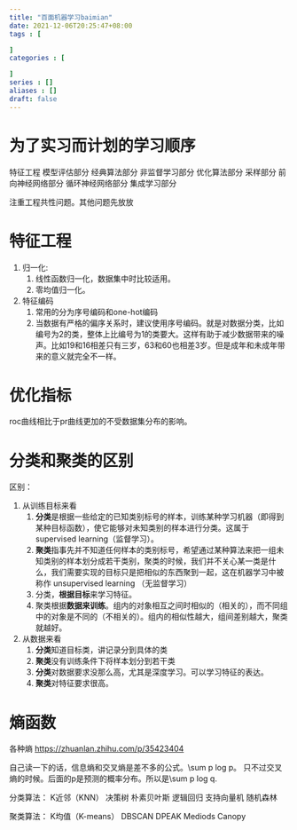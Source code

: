 ```yaml
---
title: "百面机器学习baimian"
date: 2021-12-06T20:25:47+08:00
tags : [

]
categories : [

]
series : []
aliases : []
draft: false
---
```


# 为了实习而计划的学习顺序
特征工程
模型评估部分
经典算法部分
非监督学习部分
优化算法部分
采样部分
前向神经网络部分
循环神经网络部分
集成学习部分

注重工程共性问题。其他问题先放放

# 特征工程

1. 归一化:
   1. 线性函数归一化，数据集中时比较适用。
   2. 零均值归一化。
2. 特征编码
   1. 常用的分为序号编码和one-hot编码
   2. 当数据有严格的偏序关系时，建议使用序号编码。就是对数据分类，比如编号为2的类，整体上比编号为1的类要大。这样有助于减少数据带来的噪声。比如19和16相差只有三岁，63和60也相差3岁。但是成年和未成年带来的意义就完全不一样。

# 优化指标

roc曲线相比于pr曲线更加的不受数据集分布的影响。


# 分类和聚类的区别

区别：
1. 从训练目标来看
   1. **分类**是根据一些给定的已知类别标号的样本，训练某种学习机器（即得到某种目标函数），使它能够对未知类别的样本进行分类。这属于supervised learning（监督学习）。
   2. **聚类**指事先并不知道任何样本的类别标号，希望通过某种算法来把一组未知类别的样本划分成若干类别，聚类的时候，我们并不关心某一类是什么，我们需要实现的目标只是把相似的东西聚到一起，这在机器学习中被称作 unsupervised learning （无监督学习）
   3. 分类，**根据目标**来学习特征。
   4. 聚类根据**数据来训练**。组内的对象相互之间时相似的（相关的），而不同组中的对象是不同的（不相关的）。组内的相似性越大，组间差别越大，聚类就越好。
2. 从数据来看
   1. **分类**知道目标类，讲记录分到具体的类
   2. **聚类**没有训练条件下将样本划分到若干类
   3. **分类**对数据要求没那么高，尤其是深度学习。可以学习特征的表达。
   4. **聚类**对特征要求很高。

# 熵函数
各种熵
https://zhuanlan.zhihu.com/p/35423404

自己读一下的话，信息熵和交叉熵是差不多的公式。\sum p log p。
只不过交叉熵的时候。后面的p是预测的概率分布。所以是\sum p log q.


分类算法：
K近邻（KNN）
决策树
朴素贝叶斯
逻辑回归
支持向量机
随机森林

聚类算法：
K均值（K-means）
DBSCAN
DPEAK
Mediods
Canopy